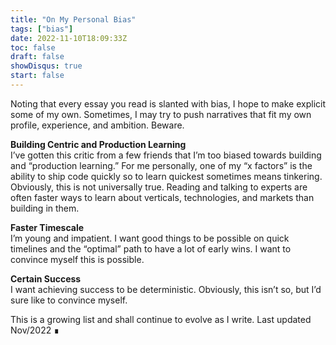 ```yaml
---
title: "On My Personal Bias"
tags: ["bias"]
date: 2022-11-10T18:09:33Z
toc: false
draft: false
showDisqus: true
start: false
---
```


Noting that every essay you read is slanted with bias, I hope to make explicit some of my own. Sometimes, I may try to push narratives that fit my own profile, experience, and ambition. Beware.

**Building Centric and Production Learning** \
I’ve gotten this critic from a few friends that I’m too biased towards building and “production learning.” For me personally, one of my “x factors” is the ability to ship code quickly so to learn quickest sometimes means tinkering. Obviously, this is not universally true. Reading and talking to experts are often faster ways to learn about verticals, technologies, and markets than building in them.

**Faster Timescale** \
I’m young and impatient. I want good things to be possible on quick timelines and the “optimal” path to have a lot of early wins. I want to convince myself this is possible.

**Certain Success** \
I want achieving success to be deterministic. Obviously, this isn’t so, but I’d sure like to convince myself. 

This is a growing list and shall continue to evolve as I write. Last updated Nov/2022 ∎